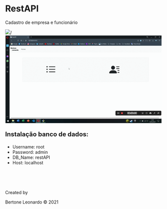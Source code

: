 <h1><b>RestAPI</b></h1> 
<p>Cadastro de empresa e funcionário</p>

![](sistema_restAPIgif)/![](sistema_restAPI.gif)

<p style="font-size:20px"><b>Instalação banco de dados: </b></p>
<ul>
    <li>Username: root</li>
    <li>Password: admin</li>
    <li>DB_Name: restAPI</li>
    <li>Host: localhost</li>
</ul>

<br><br><br>

<p>Created by</p>
<p>Bertone Leonardo &copy; 2021</p>

